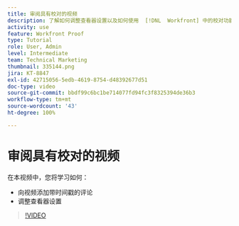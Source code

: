 ```yaml
---
title: 审阅具有校对的视频
description: 了解如何调整查看器设置以及如何使用  [!DNL  Workfront] 中的校对功能向视频添加带时间戳的评论。
activity: use
feature: Workfront Proof
type: Tutorial
role: User, Admin
level: Intermediate
team: Technical Marketing
thumbnail: 335144.png
jira: KT-8847
exl-id: 42715056-5edb-4619-8754-d48392677d51
doc-type: video
source-git-commit: bbdf99c6bc1be714077fd94fc3f8325394de36b3
workflow-type: tm+mt
source-wordcount: '43'
ht-degree: 100%

---
```


# 审阅具有校对的视频

在本视频中，您将学习如何：

* 向视频添加带时间戳的评论
* 调整查看器设置

>[!VIDEO](https://video.tv.adobe.com/v/3444232/?quality=12&learn=on&enablevpops=1&captions=chi_hans)

<!--
## Learn more
* Review a video proof
-->
